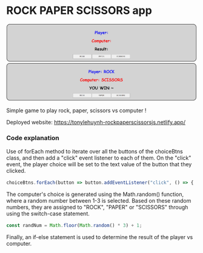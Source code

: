 # ROCK PAPER SCISSORS app

![App](RockPaperScissors1.jpg)
![App](RockPaperScissors2.jpg)

Simple game to play rock, paper, scissors vs computer !

Deployed website: https://tonylehuynh-rockpaperscissorsjs.netlify.app/


### **Code explanation**

Use of forEach method to iterate over all the buttons of the choiceBtns class, and then add a "click" event listener to each of them. On the "click" event, the player choice will be set to the text value of the button that they clicked. 

```js
choiceBtns.forEach(button => button.addEventListener("click", () => {
```

The computer's choice is generated using the Math.random() function, where a random number between 1-3 is selected. Based on these random numbers, they are assigned to "ROCK", "PAPER" or "SCISSORS" through using the switch-case statement.

```js
const randNum = Math.floor(Math.random() * 3) + 1;
```


Finally, an if-else statement is used to determine the result of the player vs computer. 
